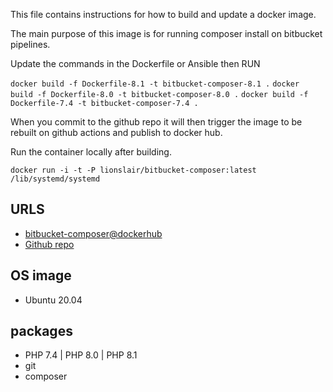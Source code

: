 This file contains instructions for how to build and update a docker image.

The main purpose of this image is for running composer install on bitbucket pipelines.

Update the commands in the Dockerfile or Ansible then RUN

`docker build -f Dockerfile-8.1 -t bitbucket-composer-8.1 .`
`docker build -f Dockerfile-8.0 -t bitbucket-composer-8.0 .`
`docker build -f Dockerfile-7.4 -t bitbucket-composer-7.4 .`

When you commit to the github repo it will then trigger the image to be rebuilt on github actions and publish to docker hub.

Run the container locally after building.

`docker run -i -t -P lionslair/bitbucket-composer:latest /lib/systemd/systemd`

## URLS
* [bitbucket-composer@dockerhub](https://hub.docker.com/r/lionslair/bitbucket-composerp/)
* [Github repo](https://github.com/lionslair/bitbucket-composer)

## OS image
* Ubuntu 20.04

## packages
* PHP 7.4 | PHP 8.0 | PHP 8.1
* git
* composer
